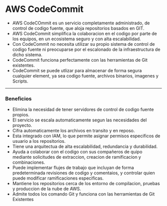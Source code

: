 # AWS CodeCommit
* AWS CodeCOmmit es un servicio completamente administrado, de control de codigo fuente, que aloja repositorios basados en GIT.
* AWS CodeCommit simplifica la colaboracion en el codigo por parte de los equipos, en un ecosistema seguro y con alta escalabilidad.
* Con CodeCommit no necesita utilizar su propio sistema de control de codigo fuente ni preocuparse por el escalonado de la infraestructura de dicho sistema.
* CodeCommit funciona perfectamente con las herramientas de Git existentes.
* CodeCommit se puede utlizar para almacenar de forma segura cualquier element, ya sea codigo fuente, archivos binarios, imagenes y Scripts.
---
### Beneficios
* Elimina la necesidad de tener servidores de control de codigo fuente propios.
* El servicio se escala automaticamente segun las necesidades del proyecto.
* Cifra automaticamente los archivos en transito y en reposo.
* Esta integrado con IAM, lo que permite asignar permisos especificos de usuario a los repositorios.
* Tiene una arquitectua de alta escalabilidad, redundancia y durabilidad.
* Ayuda a colaborar con el codigo con sus compañeros de quipo mediante solicitudes de extraccion, creacion de ramificacion y combinaciones.
* Puede implementar flujes de trabajo que incluyan de forma predeterminada revisiones de codigo y comentaios, y controlar quien puede modificar ramificaciones especificas.
* Mantiene los repositorios cerca de los entorno de compilacion, pruebas y produccion de la nube de AWS.
* Admite todos los comando Git y funciona con las herramientas de Git Existentes